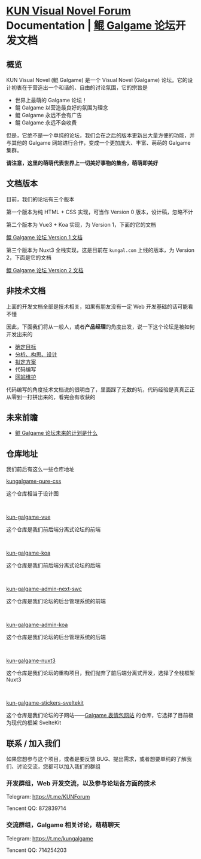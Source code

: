 # [KUN Visual Novel Forum](https://www.kungal.com) Documentation | [鲲 Galgame 论坛](https://www.kungal.com)开发文档

## 概览

KUN Visual Novel (鲲 Galgame) 是一个 Visual Novel (Galgame) 论坛。它的设计初衷在于营造出一个和谐的、自由的讨论氛围，它的宗旨是

* 世界上最萌的 Galgame 论坛！
* 鲲 Galgame 以营造最良好的氛围为理念
* 鲲 Galgame 永远不会有广告
* 鲲 Galgame 永远不会收费

但是，它绝不是一个单纯的论坛，我们会在之后的版本更新出大量方便的功能，并与其他的 Galgame 网站进行合作，变成一个更加庞大、丰富、萌萌的 Galgame 集群。

**请注意，这里的萌萌代表世界上一切美好事物的集合，萌萌即美好**

## 文档版本

目前，我们的论坛有三个版本

第一个版本为纯 HTML + CSS 实现，可当作 Version 0 版本，设计稿，忽略不计

第二个版本为 Vue3 + Koa 实现，为 Version 1，下面的它的文档

[鲲 Galgame 论坛 Version 1 文档](content-v1)

第三个版本为 Nuxt3 全栈实现，这是目前在 `kungal.com` 上线的版本，为 Version 2，下面是它的文档

[鲲 Galgame 论坛 Version 2 文档](content-v2)

## 非技术文档

上面的开发文档全部是技术相关，如果有朋友没有一定 Web 开发基础的话可能看不懂

因此，下面我们将从一般人，或者**产品经理**的角度出发，说一下这个论坛是被如何开发出来的

* [确定目标](others/aim)
* [分析、构思、设计](others/analyze)
* [拟定方案](others/all)
* 代码编写
* [网站维护](others/maintenance)

代码编写的角度技术文档说的很明白了，里面踩了无数的坑，代码经验是真真正正从零到一打拼出来的，看完会有收获的

## 未来前瞻

* [鲲 Galgame 论坛未来的计划是什么](future/plan)

## 仓库地址

我们前后有这么一些仓库地址

[kungalgame-pure-css](https://github.com/KUN1007/kungalgame-pure-css)

这个仓库相当于设计图

<br/>

[kun-galgame-vue](https://github.com/KUN1007/kun-galgame-vue)

这个仓库是我们前后端分离式论坛的前端

<br/>

[kun-galgame-koa](https://github.com/KUN1007/kun-galgame-koa)

这个仓库是我们前后端分离式论坛的后端

<br/>

[kun-galgame-admin-next-swc](https://github.com/KUN1007/kun-galgame-admin-next-swc)

这个仓库是我们论坛的后台管理系统的前端

<br/>

[kun-galgame-admin-koa](https://github.com/KUN1007/kun-galgame-admin-koa)

这个仓库是我们论坛的后台管理系统的后端

<br/>

[kun-galgame-nuxt3](https://github.com/KUN1007/kun-galgame-nuxt3)

这个仓库是我们论坛的重构项目，我们抛弃了前后端分离式开发，选择了全栈框架 Nuxt3

<br/>

[kun-galgame-stickers-sveltekit](https://github.com/KUN1007/kun-galgame-stickers-sveltekit)

这个仓库是我们论坛的子网站——[Galgame 表情包网站](https://stickers/kungal.com) 的仓库，它选择了目前极为现代的框架 SvelteKit

## 联系 / 加入我们

如果您想参与这个项目，或者是要反馈 BUG、提出需求，或者想要单纯的了解我们、讨论交流，您都可以加入我们的群组

### 开发群组，Web 开发交流，以及参与论坛各方面的技术

Telegram: https://t.me/KUNForum

Tencent QQ: 872839714

### 交流群组，Galgame 相关讨论，萌萌聊天

Telegram: https://t.me/kungalgame

Tencent QQ: 714254203
